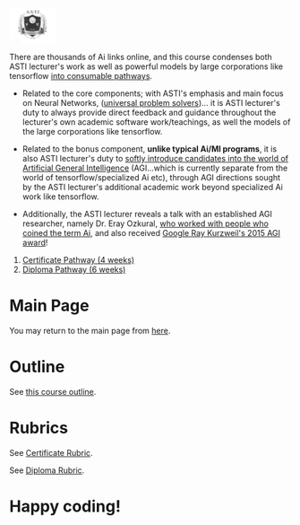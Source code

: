 ![Alt Text](https://github.com/g0dEngineer/ASTIS/blob/main/data/logo.png)

There are thousands of Ai links online, and this course condenses both ASTI lecturer's work as well as powerful models by large corporations like tensorflow [into consumable pathways](https://github.com/g0dEngineer/ASTIS#rapidoptimal-6-week-curriculum). 

 * Related to the core components; with ASTI's emphasis and main focus on Neural Networks, ([universal problem solvers](https://en.wikipedia.org/wiki/Universal_approximation_theorem))... it is ASTI lecturer's duty to always provide direct feedback and guidance throughout the lecturer's own academic software work/teachings, as well the models of the large corporations like tensorflow. 

 * Related to the bonus component, **unlike typical Ai/Ml programs**, it is also ASTI lecturer's duty to [softly introduce candidates into the world of Artificial General Intelligence](https://github.com/g0dEngineer/ASTIS/blob/main/data/Introduction%20to%20Artificial%20General%20Intelligence.pdf) (AGI...which is currently separate from the world of tensorflow/specialized Ai etc), through AGI directions sought by the ASTI lecturer's additional academic work beyond specialized Ai work like tensorflow.
 * Additionally, the ASTI lecturer reveals a talk with an established AGI researcher, namely Dr. Eray Ozkural, [who worked with people who coined the term Ai](https://en.wikipedia.org/wiki/Dartmouth_workshop), and also received [Google Ray Kurzweil's 2015 AGI award](http://agi-conf.org/2015/prizes/)!

1. [Certificate Pathway (4 weeks)](https://github.com/g0dEngineer/ASTIS/blob/main/data/TypeA_NonProgrammers/README_CERTIFICATE.md)
2. [Diploma Pathway (6 weeks)](https://github.com/g0dEngineer/ASTIS/blob/main/data/TypeA_NonProgrammers/README_DIPLOMA.md)


# Main Page
You may return to the main page from [here](https://github.com/g0dEngineer/ASTIS).

# Outline
See [this course outline](https://github.com/g0dEngineer/ASTIS/blob/main/data/An%20Advanced%20and%20Practical%20Ai%20Program%20is%20all%20you%20need!%20%20%5BNon-Programmers%20Course%20Outline%5D.pdf). 

# Rubrics
See [Certificate Rubric](https://github.com/g0dEngineer/ASTIS/blob/main/data/Rubric_ASTIS%20Practical%20Ai%20Certificate%20Examination%20.xlsx).

See [Diploma Rubric](https://github.com/g0dEngineer/ASTIS/blob/main/data/Rubric_ASTIS%20Practical%20Ai%20Diploma%20Examination%20.xlsx).

# Happy coding!
